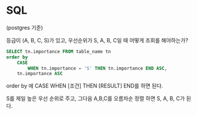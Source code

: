 # SQL

(postgres 기준)

등급이 (A, B, C, S)가 있고, 우선순위가 S, A, B, C일 때 어떻게 조회를 해야하는가?

```SQL
SELECT tn.importance FROM table_name tn
order by
	CASE 
		WHEN tn.importance = 'S' THEN tn.importance END ASC,
	tn.importance ASC
```

order by 에 CASE WHEN [조건] THEN [RESULT] END를 하면 된다.

S를 제일 높은 우선 순위로 주고, 그다음 A,B,C를 오름차순 정렬 하면  S, A, B, C가 된다.
